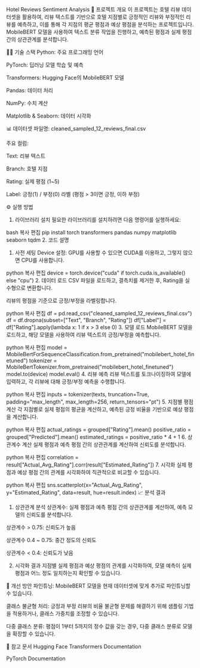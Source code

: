 Hotel Reviews Sentiment Analysis
📜 프로젝트 개요
이 프로젝트는 호텔 리뷰 데이터셋을 활용하여, 리뷰 텍스트를 기반으로 호텔 지점별로 긍정적인 리뷰와 부정적인 리뷰를 예측하고, 이를 통해 각 지점의 평균 평점과 예상 평점을 분석하는 프로젝트입니다. MobileBERT 모델을 사용하여 텍스트 분류 작업을 진행하고, 예측된 평점과 실제 평점 간의 상관관계를 분석합니다.

🧑‍💻 기술 스택
Python: 주요 프로그래밍 언어

PyTorch: 딥러닝 모델 학습 및 예측

Transformers: Hugging Face의 MobileBERT 모델

Pandas: 데이터 처리

NumPy: 수치 계산

Matplotlib & Seaborn: 데이터 시각화

📊 데이터셋
파일명: cleaned_sampled_12_reviews_final.csv

주요 컬럼:

Text: 리뷰 텍스트

Branch: 호텔 지점

Rating: 실제 평점 (1~5)

Label: 긍정(1) / 부정(0) 라벨 (평점 > 3이면 긍정, 이하 부정)

⚙️ 실행 방법
1. 라이브러리 설치
필요한 라이브러리를 설치하려면 다음 명령어를 실행하세요:

bash
복사
편집
pip install torch transformers pandas numpy matplotlib seaborn tqdm
2. 코드 설명
1. 사전 세팅
Device 설정: GPU를 사용할 수 있으면 CUDA를 이용하고, 그렇지 않으면 CPU를 사용합니다.

python
복사
편집
device = torch.device("cuda" if torch.cuda.is_available() else "cpu")
2. 데이터 로드
CSV 파일을 로드하고, 결측치를 제거한 후, Rating을 실수형으로 변환합니다.

리뷰의 평점을 기준으로 긍정/부정을 라벨링합니다.

python
복사
편집
df = pd.read_csv("cleaned_sampled_12_reviews_final.csv")
df = df.dropna(subset=["Text", "Branch", "Rating"])
df["Label"] = df["Rating"].apply(lambda x: 1 if x > 3 else 0)
3. 모델 로드
MobileBERT 모델을 로드하고, 해당 모델을 사용하여 리뷰 텍스트의 긍정/부정을 예측합니다.

python
복사
편집
model = MobileBertForSequenceClassification.from_pretrained("mobilebert_hotel_finetuned")
tokenizer = MobileBertTokenizer.from_pretrained("mobilebert_hotel_finetuned")
model.to(device)
model.eval()
4. 리뷰 예측
리뷰 텍스트를 토크나이징하여 모델에 입력하고, 각 리뷰에 대해 긍정/부정 예측을 수행합니다.

python
복사
편집
inputs = tokenizer(texts, truncation=True, padding="max_length", max_length=256, return_tensors="pt")
5. 지점별 평점 계산
각 지점별로 실제 평점의 평균을 계산하고, 예측된 긍정 비율을 기반으로 예상 평점을 계산합니다.

python
복사
편집
actual_ratings = grouped["Rating"].mean()
positive_ratio = grouped["Predicted"].mean()
estimated_ratings = positive_ratio * 4 + 1
6. 상관계수 계산
실제 평점과 예측 평점 간의 상관관계를 계산하여 신뢰도를 분석합니다.

python
복사
편집
correlation = result["Actual_Avg_Rating"].corr(result["Estimated_Rating"])
7. 시각화
실제 평점과 예상 평점 간의 관계를 시각화하여 직관적으로 비교할 수 있습니다.

python
복사
편집
sns.scatterplot(x="Actual_Avg_Rating", y="Estimated_Rating", data=result, hue=result.index)
📈 분석 결과
1. 상관관계 분석
상관계수: 실제 평점과 예측 평점 간의 상관관계를 계산하여, 예측 모델의 신뢰도를 분석합니다.

상관계수 > 0.75: 신뢰도가 높음

상관계수 0.4 ~ 0.75: 중간 정도의 신뢰도

상관계수 < 0.4: 신뢰도가 낮음

2. 시각화 결과
지점별 실제 평점과 예상 평점의 관계를 시각화하여, 모델 예측이 실제 평점과 어느 정도 일치하는지 확인할 수 있습니다.

🚀 개선 방안
파인튜닝: MobileBERT 모델을 현재 데이터셋에 맞게 추가로 파인튜닝할 수 있습니다.

클래스 불균형 처리: 긍정과 부정 리뷰의 비율 불균형 문제를 해결하기 위해 샘플링 기법을 적용하거나, 클래스 가중치를 조정할 수 있습니다.

다중 클래스 분류: 평점이 1부터 5까지의 정수 값을 갖는 경우, 다중 클래스 분류로 모델을 확장할 수 있습니다.

🔗 참고 문서
Hugging Face Transformers Documentation

PyTorch Documentation
